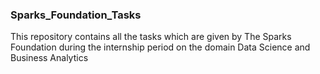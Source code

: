 ### Sparks_Foundation_Tasks
This repository contains all the tasks which are given by The Sparks Foundation during the internship period on the domain Data Science and Business Analytics
